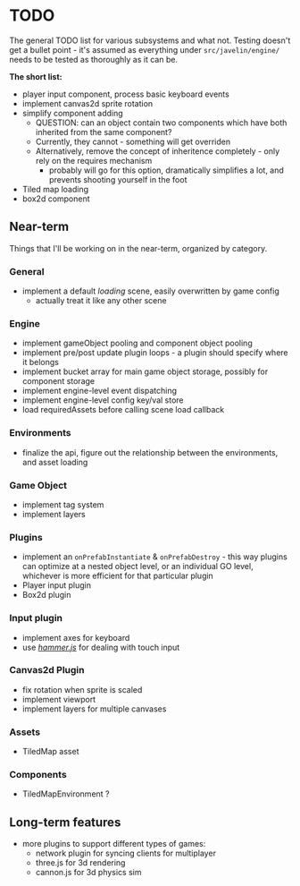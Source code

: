 # TODO #

The general TODO list for various subsystems and what not.  Testing doesn't get a bullet point - it's assumed as everything under `src/javelin/engine/` needs to be tested as thoroughly as it can be.

**The short list:**

* player input component, process basic keyboard events
* implement canvas2d sprite rotation
* simplify component adding
    * QUESTION: can an object contain two components which have both inherited from the same component?
    * Currently, they cannot - something will get overriden
    * Alternatively, remove the concept of inheritence completely - only rely on the requires mechanism
        * probably will go for this option, dramatically simplifies a lot, and prevents shooting yourself in the foot
* Tiled map loading
* box2d component

## Near-term ##

Things that I'll be working on in the near-term, organized by category.

### General ###

* implement a default *loading* scene, easily overwritten by game config
    * actually treat it like any other scene

### Engine ###

* implement gameObject pooling and component object pooling
* implement pre/post update plugin loops - a plugin should specify where it belongs
* implement bucket array for main game object storage, possibly for component storage
* implement engine-level event dispatching
* implement engine-level config key/val store
* load requiredAssets before calling scene load callback

### Environments ###

* finalize the api, figure out the relationship between the environments, and asset loading

### Game Object ###

* implement tag system
* implement layers

### Plugins ###

* implement an `onPrefabInstantiate` & `onPrefabDestroy` - this way plugins can optimize at a nested object level, or an
individual GO level, whichever is more efficient for that particular plugin
* Player input plugin
* Box2d plugin

### Input plugin ###

* implement axes for keyboard
* use [*hammer.js*](https://github.com/EightMedia/hammer.js/) for dealing with touch input

### Canvas2d Plugin ###

* fix rotation when sprite is scaled
* implement viewport
* implement layers for multiple canvases

### Assets ###

* TiledMap asset

### Components ###

* TiledMapEnvironment ?

## Long-term features ##

* more plugins to support different types of games:
    * network plugin for syncing clients for multiplayer
    * three.js for 3d rendering
    * cannon.js for 3d physics sim
